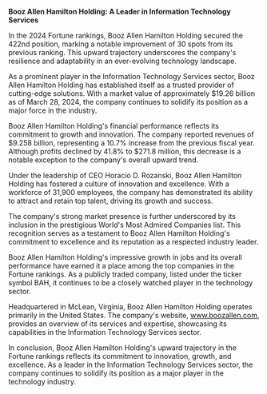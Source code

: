 **Booz Allen Hamilton Holding: A Leader in Information Technology Services**

In the 2024 Fortune rankings, Booz Allen Hamilton Holding secured the 422nd position, marking a notable improvement of 30 spots from its previous ranking. This upward trajectory underscores the company's resilience and adaptability in an ever-evolving technology landscape.

As a prominent player in the Information Technology Services sector, Booz Allen Hamilton Holding has established itself as a trusted provider of cutting-edge solutions. With a market value of approximately $19.26 billion as of March 28, 2024, the company continues to solidify its position as a major force in the industry.

Booz Allen Hamilton Holding's financial performance reflects its commitment to growth and innovation. The company reported revenues of $9.258 billion, representing a 10.7% increase from the previous fiscal year. Although profits declined by 41.8% to $271.8 million, this decrease is a notable exception to the company's overall upward trend.

Under the leadership of CEO Horacio D. Rozanski, Booz Allen Hamilton Holding has fostered a culture of innovation and excellence. With a workforce of 31,900 employees, the company has demonstrated its ability to attract and retain top talent, driving its growth and success.

The company's strong market presence is further underscored by its inclusion in the prestigious World's Most Admired Companies list. This recognition serves as a testament to Booz Allen Hamilton Holding's commitment to excellence and its reputation as a respected industry leader.

Booz Allen Hamilton Holding's impressive growth in jobs and its overall performance have earned it a place among the top companies in the Fortune rankings. As a publicly traded company, listed under the ticker symbol BAH, it continues to be a closely watched player in the technology sector.

Headquartered in McLean, Virginia, Booz Allen Hamilton Holding operates primarily in the United States. The company's website, www.boozallen.com, provides an overview of its services and expertise, showcasing its capabilities in the Information Technology Services sector.

In conclusion, Booz Allen Hamilton Holding's upward trajectory in the Fortune rankings reflects its commitment to innovation, growth, and excellence. As a leader in the Information Technology Services sector, the company continues to solidify its position as a major player in the technology industry.